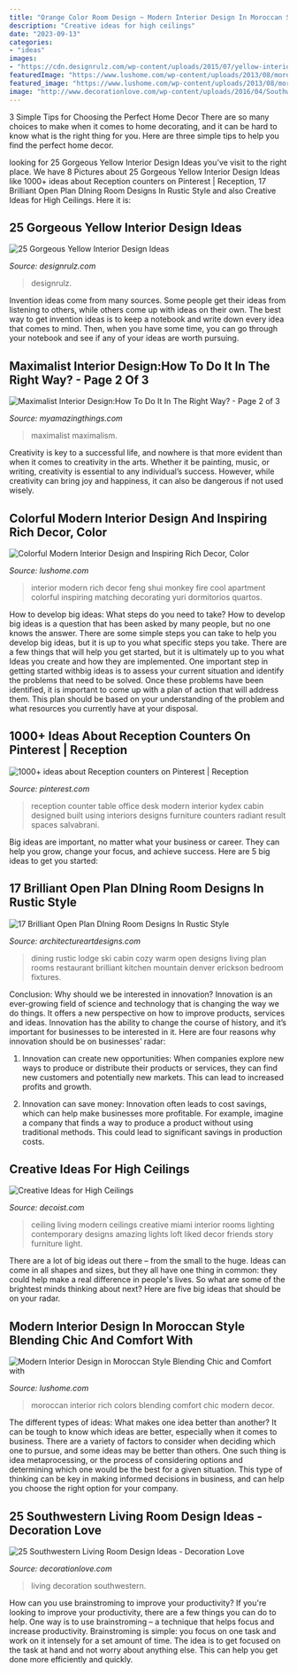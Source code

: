 ```yaml
---
title: "Orange Color Room Design ~ Modern Interior Design In Moroccan Style Blending Chic And Comfort With"
description: "Creative ideas for high ceilings"
date: "2023-09-13"
categories:
- "ideas"
images:
- "https://cdn.designrulz.com/wp-content/uploads/2015/07/yellow-interiors-designrulz-15.jpg"
featuredImage: "https://www.lushome.com/wp-content/uploads/2013/08/moroccan-style-interior-design-furniture-accessories-13.jpg"
featured_image: "https://www.lushome.com/wp-content/uploads/2013/08/moroccan-style-interior-design-furniture-accessories-13.jpg"
image: "http://www.decorationlove.com/wp-content/uploads/2016/04/Southwestern-Living-Room-Design-Inspiration.jpg"
---
```



3 Simple Tips for Choosing the Perfect Home Decor
There are so many choices to make when it comes to home decorating, and it can be hard to know what is the right thing for you. Here are three simple tips to help you find the perfect home decor.

	

		
looking for 25 Gorgeous Yellow Interior Design Ideas you've visit to the right place. We have 8 Pictures about 25 Gorgeous Yellow Interior Design Ideas like 1000+ ideas about Reception counters on Pinterest | Reception, 17 Brilliant Open Plan DIning Room Designs In Rustic Style and also Creative Ideas for High Ceilings. Here it is:
		
    
## 25 Gorgeous Yellow Interior Design Ideas

<img loading=lazy src="https://cdn.designrulz.com/wp-content/uploads/2015/07/yellow-interiors-designrulz-15.jpg" onerror="this.onerror=null;this.src='https://tse2.mm.bing.net/th?id=OIP.8WkCTemhiEXLvlSZpY9efAHaJ-&amp;pid=15.1';" alt="25 Gorgeous Yellow Interior Design Ideas">

_Source: designrulz.com_

>designrulz. 

	

Invention ideas come from many sources. Some people get their ideas from listening to others, while others come up with ideas on their own. The best way to get invention ideas is to keep a notebook and write down every idea that comes to mind. Then, when you have some time, you can go through your notebook and see if any of your ideas are worth pursuing.

    
## Maximalist Interior Design:How To Do It In The Right Way? - Page 2 Of 3

<img loading=lazy src="http://myamazingthings.com/wp-content/uploads/2017/11/maximalist-decor-6--683x1024.jpg" onerror="this.onerror=null;this.src='https://tse3.mm.bing.net/th?id=OIP.07ZHU_AzX5pwcT6FbL6sMQHaLG&amp;pid=15.1';" alt="Maximalist Interior Design:How To Do It In The Right Way? - Page 2 of 3">

_Source: myamazingthings.com_

>maximalist maximalism. 

	

Creativity is key to a successful life, and nowhere is that more evident than when it comes to creativity in the arts. Whether it be painting, music, or writing, creativity is essential to any individual’s success. However, while creativity can bring joy and happiness, it can also be dangerous if not used wisely.

    
## Colorful Modern Interior Design And Inspiring Rich Decor, Color

<img loading=lazy src="https://www.lushome.com/wp-content/uploads/2015/07/rich-room-colors-modern-interior-design-16.jpg" onerror="this.onerror=null;this.src='https://tse4.mm.bing.net/th?id=OIP.iA_7wH_GECtVsFcj24_EwAAAAA&amp;pid=15.1';" alt="Colorful Modern Interior Design and Inspiring Rich Decor, Color">

_Source: lushome.com_

>interior modern rich decor feng shui monkey fire cool apartment colorful inspiring matching decorating yuri dormitorios quartos. 

	

How to develop big ideas: What steps do you need to take?
How to develop big ideas is a question that has been asked by many people, but no one knows the answer. There are some simple steps you can take to help you develop big ideas, but it is up to you what specific steps you take. There are a few things that will help you get started, but it is ultimately up to you what Ideas you create and how they are implemented.
One important step in getting started withbig ideas is to assess your current situation and identify the problems that need to be solved. Once these problems have been identified, it is important to come up with a plan of action that will address them. This plan should be based on your understanding of the problem and what resources you currently have at your disposal.

    
## 1000+ Ideas About Reception Counters On Pinterest | Reception

<img loading=lazy src="https://i.pinimg.com/736x/71/9a/70/719a70b1de859129ad62ea690142c7cc--reception-counter-reception-design.jpg" onerror="this.onerror=null;this.src='https://tse3.mm.bing.net/th?id=OIP.E-tiZNVN9gLuBxYXNjFRvgDhEs&amp;pid=15.1';" alt="1000+ ideas about Reception counters on Pinterest | Reception">

_Source: pinterest.com_

>reception counter table office desk modern interior kydex cabin designed built using interiors designs furniture counters radiant result spaces salvabrani. 

	

Big ideas are important, no matter what your business or career. They can help you grow, change your focus, and achieve success. Here are 5 big ideas to get you started: 

    
## 17 Brilliant Open Plan DIning Room Designs In Rustic Style

<img loading=lazy src="https://www.architectureartdesigns.com/wp-content/uploads/2016/04/9-38-630x469.jpg" onerror="this.onerror=null;this.src='https://tse2.mm.bing.net/th?id=OIP.f9BDgrJKkc2E0JLibqodigHaFg&amp;pid=15.1';" alt="17 Brilliant Open Plan DIning Room Designs In Rustic Style">

_Source: architectureartdesigns.com_

>dining rustic lodge ski cabin cozy warm open designs living plan rooms restaurant brilliant kitchen mountain denver erickson bedroom fixtures. 

	

Conclusion: Why should we be interested in innovation?
Innovation is an ever-growing field of science and technology that is changing the way we do things. It offers a new perspective on how to improve products, services and ideas. Innovation has the ability to change the course of history, and it’s important for businesses to be interested in it. Here are four reasons why innovation should be on businesses’ radar:
1) Innovation can create new opportunities: When companies explore new ways to produce or distribute their products or services, they can find new customers and potentially new markets. This can lead to increased profits and growth.

2) Innovation can save money: Innovation often leads to cost savings, which can help make businesses more profitable. For example, imagine a company that finds a way to produce a product without using traditional methods. This could lead to significant savings in production costs.

    
## Creative Ideas For High Ceilings

<img loading=lazy src="http://cdn.decoist.com/wp-content/uploads/2012/05/modern-miami-home-with-high-ceiling-living-room.jpg" onerror="this.onerror=null;this.src='https://tse4.mm.bing.net/th?id=OIP.jSAbjujVHcxl-dea4pGLTgHaLH&amp;pid=15.1';" alt="Creative Ideas for High Ceilings">

_Source: decoist.com_

>ceiling living modern ceilings creative miami interior rooms lighting contemporary designs amazing lights loft liked decor friends story furniture light. 

	

There are a lot of big ideas out there – from the small to the huge. Ideas can come in all shapes and sizes, but they all have one thing in common: they could help make a real difference in people's lives. So what are some of the brightest minds thinking about next? Here are five big ideas that should be on your radar.

    
## Modern Interior Design In Moroccan Style Blending Chic And Comfort With

<img loading=lazy src="https://www.lushome.com/wp-content/uploads/2013/08/moroccan-style-interior-design-furniture-accessories-13.jpg" onerror="this.onerror=null;this.src='https://tse1.mm.bing.net/th?id=OIP.KeA8k5vsXLtttDqXwuUVWAHaFj&amp;pid=15.1';" alt="Modern Interior Design in Moroccan Style Blending Chic and Comfort with">

_Source: lushome.com_

>moroccan interior rich colors blending comfort chic modern decor. 

	

The different types of ideas: What makes one idea better than another?
It can be tough to know which ideas are better, especially when it comes to business. There are a variety of factors to consider when deciding which one to pursue, and some ideas may be better than others. One such thing is idea metaprocessing, or the process of considering options and determining which one would be the best for a given situation. This type of thinking can be key in making informed decisions in business, and can help you choose the right option for your company.

    
## 25 Southwestern Living Room Design Ideas - Decoration Love

<img loading=lazy src="http://www.decorationlove.com/wp-content/uploads/2016/04/Southwestern-Living-Room-Design-Inspiration.jpg" onerror="this.onerror=null;this.src='https://tse4.mm.bing.net/th?id=OIP.fRcPORZluzOqJW0hcShp6gHaJ4&amp;pid=15.1';" alt="25 Southwestern Living Room Design Ideas - Decoration Love">

_Source: decorationlove.com_

>living decoration southwestern. 

	

How can you use brainstroming to improve your productivity?
If you're looking to improve your productivity, there are a few things you can do to help. One way is to use brainstroming – a technique that helps focus and increase productivity. Brainstroming is simple: you focus on one task and work on it intensely for a set amount of time. The idea is to get focused on the task at hand and not worry about anything else. This can help you get done more efficiently and quickly.


